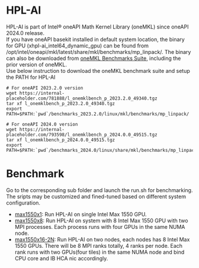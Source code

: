 # HPL-AI
HPL-AI is part of Intel® oneAPI Math Kernel Library (oneMKL) since oneAPI 2024.0 release.   
If you have oneAPI basekit installed in default system location, the binary for GPU (xhpl-ai_intel64_dynamic_gpu) can be found from /opt/intel/oneapi/mkl/latest/share/mkl/benchmarks/mp_linpack/. The binary can also be downloaded from [oneMKL Benchmarks Suite](https://www.intel.com/content/www/us/en/developer/articles/technical/onemkl-benchmarks-suite.html), including the prior version of oneMKL.   
Use below instruction to download the oneMKL benchmark suite and setup the PATH for HPL-AI
```
# For oneAPI 2023.2.0 version
wget https://internal-placeholder.com/781888/l_onemklbench_p_2023.2.0_49340.tgz
tar xf l_onemklbench_p_2023.2.0_49340.tgz
export PATH=$PATH:`pwd`/benchmarks_2023.2.0/linux/mkl/benchmarks/mp_linpack/

# For oneAPI 2024.0 version
wget https://internal-placeholder.com/793598/l_onemklbench_p_2024.0.0_49515.tgz
tar xf l_onemklbench_p_2024.0.0_49515.tgz
export PATH=$PATH:`pwd`/benchmarks_2024.0/linux/share/mkl/benchmarks/mp_linpack/
```

# Benchmark
Go to the corresponding sub folder and launch the run.sh for benchmarking.
The sripts may be customized and fined-tuned based on different system configuration.
- [max1550x1](./max1550x1/): Run HPL-AI on single Intel Max 1550 GPU.
- [max1550x8](./max1550x8/): Run HPL-AI on system with 8 Intel Max 1550 GPU with two MPI processes. Each process runs with four GPUs in the same NUMA node.
- [max1550x16-2N](./max1550x16-2N/): Run HPL-AI on two nodes, each nodes has 8 Intel Max 1550 GPUs. There will be 8 MPI ranks totally, 4 ranks per node. Each rank runs with two GPUs(four tiles) in the same NUMA node and bind CPU core and IB HCA nic accordingly.
